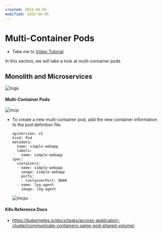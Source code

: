 ```yaml
---
created: 2024-04-05
modified: 2024-04-05
---
```

# Multi-Container Pods
  - Take me to [Video Tutorial](https://kodekloud.com/topic/multi-container-pods-2/)

In this section, we will take a look at multi-container pods

## Monolith and Microservices

  ![loga](loga.PNG)
  
#### Multi-Container Pods

  ![mcp](mcp.PNG)
  
- To create a new multi-container pod, add the new container information to the pod definition file.
  ```
  apiVersion: v1
  kind: Pod
  metadata:
    name: simple-webapp
    labels:
      name: simple-webapp
  spec:
    containers:
    - name: simple-webapp
      image: simple-webapp
      ports:
      - ContainerPort: 8080
    - name: log-agent
      image: log-agent
  ```
  ![mcpc](mcpc.PNG)
 
#### K8s Reference Docs
- https://kubernetes.io/docs/tasks/access-application-cluster/communicate-containers-same-pod-shared-volume/
